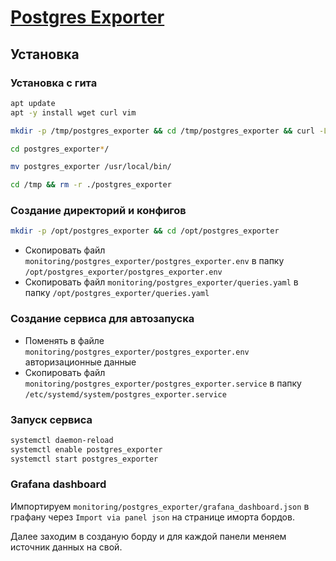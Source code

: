 # [Postgres Exporter](https://github.com/prometheus-community/postgres_exporter)

## Установка

### Установка с гита

```bash
apt update
apt -y install wget curl vim
```

```bash
mkdir -p /tmp/postgres_exporter && cd /tmp/postgres_exporter && curl -L $(curl -s https://api.github.com/repos/prometheus-community/postgres_exporter/releases/latest | grep browser_download_url | grep linux-amd64 | cut -d '"' -f 4 | head -n 1) | tar xzf -
```

```bash
cd postgres_exporter*/

mv postgres_exporter /usr/local/bin/
```

```bash
cd /tmp && rm -r ./postgres_exporter
```

### Создание директорий и конфигов

```bash
mkdir -p /opt/postgres_exporter && cd /opt/postgres_exporter
```

* Скопировать файл `monitoring/postgres_exporter/postgres_exporter.env` в папку `/opt/postgres_exporter/postgres_exporter.env`
* Скопировать файл `monitoring/postgres_exporter/queries.yaml` в папку `/opt/postgres_exporter/queries.yaml`

### Создание сервиса для автозапуска

* Поменять в файле `monitoring/postgres_exporter/postgres_exporter.env` авторизационные данные
* Скопировать файл `monitoring/postgres_exporter/postgres_exporter.service` в папку `/etc/systemd/system/postgres_exporter.service`

### Запуск сервиса

```bash
systemctl daemon-reload
systemctl enable postgres_exporter
systemctl start postgres_exporter
```

### Grafana dashboard

Импортируем `monitoring/postgres_exporter/grafana_dashboard.json` в графану через `Import via panel json` на странице иморта бордов.

Далее заходим в созданую борду и для каждой панели меняем источник данных на свой.
